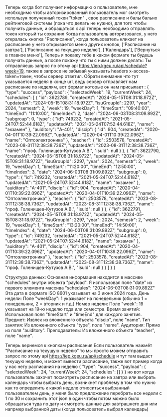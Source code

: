 Теперь когда бот получает информацию о пользователе, мне необходимо чтобы авторизированный пользователь мог смотреть используя полученный токен "token" , свое расписание и балы бально рейтинговой системы (пока что делать не нужно), для того чтобы получить данные, и обращаться к api теперь необходимо отправлять токен который ты сохранил 
Когда пользователь авторизовался, у него откралась кнопка "Расписание", когда пользователь кликает на расписание у него открывается меню других кнопок, 
		['Расписание на завтра'],
		['Расписание на текущую неделю'],
		['Календарь'],
		['Вернуться в главное меню'],
Теперь я покажу тебе в каком формате ты будешь получать данные, а после покажу что ты с ними должен делать:
Ты отправляешь запрос по этому api https://iep.kgeu.ru/api/schedule?week=19, также в запросе не забывай указывать headers x-access-token=токен, чтобы сервер ответил. Обрати внимание что тут указывается неделя в конце url, ведь сервер отправляет нам расписание по неделям, вот формат которые он нам присылает : 
{
    "type": "success",
    "payload": {
        "selectedWeek": 19,
        "currentWeek": 24,
        "schedules": [
            {
                "id": 3622789,
                "createdAt": "2024-05-15T08:31:18.972Z",
                "updatedAt": "2024-05-15T08:31:18.972Z",
                "isuGroupId": 2297,
                "year": 2024,
                "semestr": 2,
                "week": 19,
                "weekDay": 1,
                "timeStart": "09:40:00",
                "timeEnd": "11:10:00",
                "timeIndex": 2,
                "date": "2024-06-03T08:31:09.892Z",
                "subgroup": 0,
                "type": {
                    "id": 749232,
                    "createdAt": "2021-05-24T07:52:44.618Z",
                    "updatedAt": "2021-05-24T07:52:44.618Z",
                    "name": "экзамен"
                },
                "auiditory": "А-401",
                "discip": {
                    "id": 904,
                    "createdAt": "2020-04-01T10:39:22.096Z",
                    "updatedAt": "2020-04-01T10:39:22.096Z",
                    "name": "Оптоэлектроника"
                },
                "teacher": {
                    "id": 2503578,
                    "createdAt": "2023-08-31T12:38:38.736Z",
                    "updatedAt": "2023-08-31T12:38:38.736Z",
                    "name": "проф. Голенищев-Кутузов А.В.",
                    "isuId": null
                }
            },
            {
                "id": 3622790,
                "createdAt": "2024-05-15T08:31:18.972Z",
                "updatedAt": "2024-05-15T08:31:18.972Z",
                "isuGroupId": 2297,
                "year": 2024,
                "semestr": 2,
                "week": 19,
                "weekDay": 1,
                "timeStart": "11:20:00",
                "timeEnd": "12:50:00",
                "timeIndex": 3,
                "date": "2024-06-03T08:31:09.892Z",
                "subgroup": 0,
                "type": {
                    "id": 749232,
                    "createdAt": "2021-05-24T07:52:44.618Z",
                    "updatedAt": "2021-05-24T07:52:44.618Z",
                    "name": "экзамен"
                },
                "auiditory": "А-401",
                "discip": {
                    "id": 904,
                    "createdAt": "2020-04-01T10:39:22.096Z",
                    "updatedAt": "2020-04-01T10:39:22.096Z",
                    "name": "Оптоэлектроника"
                },
                "teacher": {
                    "id": 2503578,
                    "createdAt": "2023-08-31T12:38:38.736Z",
                    "updatedAt": "2023-08-31T12:38:38.736Z",
                    "name": "проф. Голенищев-Кутузов А.В.",
                    "isuId": null
                }
            },
            {
                "id": 3622791,
                "createdAt": "2024-05-15T08:31:18.972Z",
                "updatedAt": "2024-05-15T08:31:18.972Z",
                "isuGroupId": 2297,
                "year": 2024,
                "semestr": 2,
                "week": 19,
                "weekDay": 1,
                "timeStart": "13:20:00",
                "timeEnd": "14:50:00",
                "timeIndex": 4,
                "date": "2024-06-03T08:31:09.892Z",
                "subgroup": 0,
                "type": {
                    "id": 749232,
                    "createdAt": "2021-05-24T07:52:44.618Z",
                    "updatedAt": "2021-05-24T07:52:44.618Z",
                    "name": "экзамен"
                },
                "auiditory": "А-401",
                "discip": {
                    "id": 904,
                    "createdAt": "2020-04-01T10:39:22.096Z",
                    "updatedAt": "2020-04-01T10:39:22.096Z",
                    "name": "Оптоэлектроника"
                },
                "teacher": {
                    "id": 2503578,
                    "createdAt": "2023-08-31T12:38:38.736Z",
                    "updatedAt": "2023-08-31T12:38:38.736Z",
                    "name": "проф. Голенищев-Кутузов А.В.",
                    "isuId": null
                }
            }
        ]
    }
}

Структура данных:
Основная информация находится в массиве "schedules" внутри объекта "payload".
Я использовал поле "date" из первого элемента массива "schedules": "2024-06-03T08:31:09.892Z"
Эта дата в формате ISO 8601 указывает на 3 июня 2024 года.
День недели:
Поле "weekDay": 1 указывает на понедельник (обычно 1 = понедельник, 2 = вторник и т.д.)
Номер недели:
Поле "week": 19 указывает на 19-ю неделю года или семестра.
Время занятий:
Использовал поля "timeStart" и "timeEnd" для каждого занятия.
Предмет:
Извлек из вложенного объекта "discip", поле "name".
Тип занятия:
Из вложенного объекта "type", поле "name".
Аудитория:
Прямо из поля "auiditory".
Преподаватель:
Из вложенного объекта "teacher", поле "name".

Теперь вернемся к кнопкам расписания
Если пользователь нажмёт "Расписание на текущую неделю" то мы просто можем отправить запрос по этому api https://iep.kgeu.ru/api/schedule и тут там выдаст текущую неделю, и может вывести расписание, также вот пример когда у нас нету расписания на неделю 
{
    "type": "success",
    "payload": {
        "selectedWeek": 24,
        "currentWeek": 24,
        "schedules": []
    }
}
но вот когда пользователь захочет посмотреть расписание на завтра или выбрать календарь чтобы выбрать день, возникнет проблему в том что нужно как то определить к какой неделе относиться выбранный пользователем день, у меня было предложение перебрать все недели с 1 по 30 и сохранить этот json в один чтобы потом можно было обращаться туда по дату и смотреть данные для завтрашнего дня или напрмер выбранной даты (когда пользователь выбрал календарь)